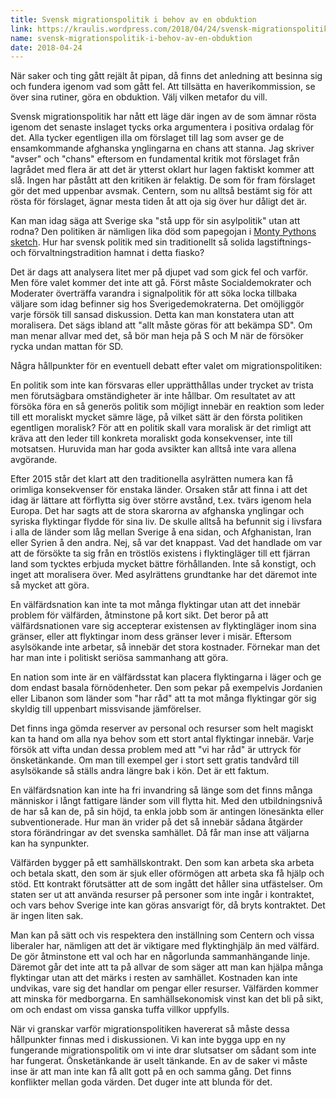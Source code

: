 ```yaml
---
title: Svensk migrationspolitik i behov av en obduktion
link: https://kraulis.wordpress.com/2018/04/24/svensk-migrationspolitik-i-behov-av-en-obduktion/
name: svensk-migrationspolitik-i-behov-av-en-obduktion
date: 2018-04-24
---
```

När saker och ting gått rejält åt pipan, då finns det anledning att besinna sig och fundera igenom vad som gått fel. Att tillsätta en haverikommission, se över sina rutiner, göra en obduktion. Välj vilken metafor du vill.

Svensk migrationspolitik har nått ett läge där ingen av de som ämnar rösta igenom det senaste inslaget tycks orka argumentera i positiva ordalag för det. Alla tycker egentligen illa om förslaget till lag som avser ge de ensamkommande afghanska ynglingarna en chans att stanna. Jag skriver "avser" och "chans" eftersom en fundamental kritik mot förslaget från lagrådet med flera är att det är ytterst oklart hur lagen faktiskt kommer att slå. Ingen har påstått att den kritiken är felaktig. De som för fram förslaget gör det med uppenbar avsmak. Centern, som nu alltså bestämt sig för att rösta för förslaget, ägnar mesta tiden åt att oja sig över hur dåligt det är.

Kan man idag säga att Sverige ska "stå upp för sin asylpolitik" utan att rodna? Den politiken är nämligen lika död som papegojan i [Monty Pythons sketch](https://www.youtube.com/watch?v=4vuW6tQ0218). Hur har svensk politik med sin traditionellt så solida lagstiftnings- och förvaltningstradition hamnat i detta fiasko?



Det är dags att analysera litet mer på djupet vad som gick fel och varför. Men före valet kommer det inte att gå. Först måste Socialdemokrater och Moderater överträffa varandra i signalpolitik för att söka locka tillbaka väljare som idag befinner sig hos Sverigedemokraterna. Det omöjliggör varje försök till sansad diskussion. Detta kan man konstatera utan att moralisera. Det sägs ibland att "allt måste göras för att bekämpa SD". Om man menar allvar med det, så bör man heja på S och M när de försöker rycka undan mattan för SD.

Några hållpunkter för en eventuell debatt efter valet om migrationspolitiken:

En politik som inte kan försvaras eller upprätthållas under trycket av trista men förutsägbara omständigheter är inte hållbar. Om resultatet av att försöka föra en så generös politik som möjligt innebär en reaktion som leder till ett moraliskt mycket sämre läge, på vilket sätt är den första politiken egentligen moralisk? För att en politik skall vara moralisk är det rimligt att kräva att den leder till konkreta moraliskt goda konsekvenser, inte till motsatsen. Huruvida man har goda avsikter kan alltså inte vara allena avgörande.

Efter 2015 står det klart att den traditionella asylrätten numera kan få orimliga konsekvenser för enstaka länder. Orsaken står att finna i att det idag är lättare att förflytta sig över större avstånd, t.ex. tvärs igenom hela Europa. Det har sagts att de stora skarorna av afghanska ynglingar och syriska flyktingar flydde för sina liv. De skulle alltså ha befunnit sig i livsfara i alla de länder som låg mellan Sverige å ena sidan, och Afghanistan, Iran eller Syrien å den andra. Nej, så var det knappast. Vad det handlade om var att de försökte ta sig från en tröstlös existens i flyktingläger till ett fjärran land som tycktes erbjuda mycket bättre förhållanden. Inte så konstigt, och inget att moralisera över. Med asylrättens grundtanke har det däremot inte så mycket att göra.

En välfärdsnation kan inte ta mot många flyktingar utan att det innebär problem för välfärden, åtminstone på kort sikt. Det beror på att välfärdsnationen vare sig accepterar existensen av flyktingläger inom sina gränser, eller att flyktingar inom dess gränser lever i misär. Eftersom asylsökande inte arbetar, så innebär det stora kostnader. Förnekar man det har man inte i politiskt seriösa sammanhang att göra.

En nation som inte är en välfärdsstat kan placera flyktingarna i läger och ge dom endast basala förnödenheter. Den som pekar på exempelvis Jordanien eller Libanon som länder som "har råd" att ta mot många flyktingar gör sig skyldig till uppenbart missvisande jämförelser.

Det finns inga gömda reserver av personal och resurser som helt magiskt kan ta hand om alla nya behov som ett stort antal flyktingar innebär. Varje försök att vifta undan dessa problem med att "vi har råd" är uttryck för önsketänkande. Om man till exempel ger i stort sett gratis tandvård till asylsökande så ställs andra längre bak i kön. Det är ett faktum.

En välfärdsnation kan inte ha fri invandring så länge som det finns många människor i långt fattigare länder som vill flytta hit. Med den utbildningsnivå de har så kan de, på sin höjd, ta enkla jobb som är antingen lönesänkta eller subventionerade. Hur man än vrider på det så innebär sådana åtgärder stora förändringar av det svenska samhället. Då får man inse att väljarna kan ha synpunkter.

Välfärden bygger på ett samhällskontrakt. Den som kan arbeta ska arbeta och betala skatt, den som är sjuk eller oförmögen att arbeta ska få hjälp och stöd. Ett kontrakt förutsätter att de som ingått det håller sina utfästelser. Om staten ser ut att använda resurser på personer som inte ingår i kontraktet, och vars behov Sverige inte kan göras ansvarigt för, då bryts kontraktet. Det är ingen liten sak.

Man kan på sätt och vis respektera den inställning som Centern och vissa liberaler har, nämligen att det är viktigare med flyktinghjälp än med välfärd. De gör åtminstone ett val och har en någorlunda sammanhängande linje. Däremot går det inte att ta på allvar de som säger att man kan hjälpa många flyktingar utan att det märks i resten av samhället. Kostnaden kan inte undvikas, vare sig det handlar om pengar eller resurser. Välfärden kommer att minska för medborgarna. En samhällsekonomisk vinst kan det bli på sikt, om och endast om vissa ganska tuffa villkor uppfylls.

När vi granskar varför migrationspolitiken havererat så måste dessa hållpunkter finnas med i diskussionen. Vi kan inte bygga upp en ny fungerande migrationspolitik om vi inte drar slutsatser om sådant som inte har fungerat.  Önsketänkande är uselt tänkande. En av de saker vi måste inse är att man inte kan få allt gott på en och samma gång. Det finns konflikter mellan goda värden. Det duger inte att blunda för det.


